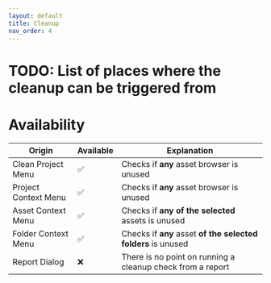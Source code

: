 ```yaml
---
layout: default
title: Cleanup
nav_order: 4
---
```


# TODO: List of places where the cleanup can be triggered from

# Availability


Origin                | Available | Explanation                                                    |
--------------------- | --------- | -------------------------------------------------------------- |
Clean Project Menu    | ✅        | Checks if **any** asset browser is unused                     |
Project Context Menu  | ✅        | Checks if **any** asset browser is unused                     |
Asset Context Menu    | ✅        | Checks if **any of the selected** assets is unused            |
Folder Context Menu   | ✅        | Checks if **any** asset **of the selected folders** is unused |
Report Dialog         | ❌        | There is no point on running a cleanup check from a report    |
